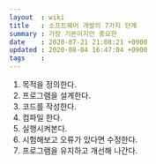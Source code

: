 ```yaml
---
layout  : wiki
title   : 소프트웨어 개발의 7가지 단계
summary : 가장 기본이지만 중요한
date    : 2020-07-21 21:08:21 +0900
updated : 2020-08-04 16:47:04 +0900
tags    : 
---
```


1. 목적을 정의한다.
2. 프로그램을 설계한다.
3. 코드를 작성한다.
4. 컴파일 한다.
5. 실행시켜본다.
6. 시험해보고 오류가 있다면 수정한다.
7. 프로그램을 유지하고 개선해 나간다.
